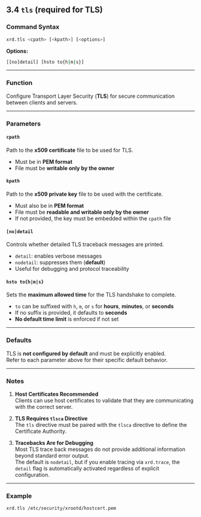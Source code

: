 ## 3.4 `tls` (required for TLS)

### Command Syntax

```bash
xrd.tls <cpath> [<kpath>] [<options>]
```

**Options:**

```bash
[[no]detail] [hsto to{h|m|s}]
```

---

### Function

Configure Transport Layer Security (**TLS**) for secure communication between clients and servers.

---

### Parameters

#### `cpath`

Path to the **x509 certificate** file to be used for TLS.

- Must be in **PEM format**
- File must be **writable only by the owner**

#### `kpath`

Path to the **x509 private key** file to be used with the certificate.

- Must also be in **PEM format**
- File must be **readable and writable only by the owner**
- If not provided, the key must be embedded within the `cpath` file

#### `[no]detail`

Controls whether detailed TLS traceback messages are printed.

- `detail`: enables verbose messages
- `nodetail`: suppresses them (**default**)
- Useful for debugging and protocol traceability

#### `hsto to{h|m|s}`

Sets the **maximum allowed time** for the TLS handshake to complete.

- `to` can be suffixed with `h`, `m`, or `s` for **hours**, **minutes**, or **seconds**
- If no suffix is provided, it defaults to **seconds**
- **No default time limit** is enforced if not set

---

### Defaults

TLS is **not configured by default** and must be explicitly enabled.  
Refer to each parameter above for their specific default behavior.

---

### Notes

1. **Host Certificates Recommended**  
   Clients can use host certificates to validate that they are communicating with the correct server.

2. **TLS Requires `tlsca` Directive**  
   The `tls` directive must be paired with the `tlsca` directive to define the Certificate Authority.

3. **Tracebacks Are for Debugging**  
   Most TLS trace back messages do not provide additional information beyond standard error output.  
   The default is `nodetail`, but if you enable tracing via `xrd.trace`, the `detail` flag is automatically activated regardless of explicit configuration.

---

### Example

```bash
xrd.tls /etc/security/xrootd/hostcert.pem
```
